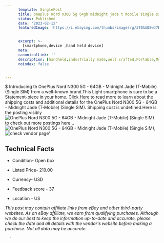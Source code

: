 ```yaml
---
      template: SinglePost
      title: oneplus nord n300 5g 64gb midnight jade t mobile single sim 
      status: Published
      date: '2023-02-12'
      featuredImage: 'https://i.ebayimg.com/thumbs/images/g/3T0AAOSwJ7Bj3uyr/s-l225.jpg'
       

      excerpt: >-
        [smartphone,device ,hand held device]
      meta:
      canonicalLink: ''
      description: [handheld,industrially made,well crafted,Portable,Mobile,Compact,Convenient,Lightweight,Maneuverable,Man-portable,Miniature,Carriable,Hand-held,Light,Holdable,Transportable,Mobile device,Pocket-sized,On-the-go,Wireless,Cordless,Compact size,Convenient size, smartphone,device ,hand held device]
      noindex: false
      

---
```

$
      Introducing th OnePlus Nord N300 5G - 64GB - Midnight Jade (T-Mobile) (Single SIM) from a well-known brand.This Light smartphone is sure to be a Statement-piece in your home. [Click Here](https://www.ebay.com/itm/155403344461?hash=item242ec2da4d%3Ag%3A3T0AAOSwJ7Bj3uyr&mkevt=1&mkcid=1&mkrid=711-53200-19255-0&campid=%253CePNCampaignId%253E&customid=%253CreferenceId%253E&toolid=10049) to read more to learn about the shipping costs and additional details for the OnePlus Nord N300 5G - 64GB - Midnight Jade (T-Mobile) (Single SIM). Shipping cost is undefined.Here is the posting visibly ![OnePlus Nord N300 5G - 64GB - Midnight Jade (T-Mobile) (Single SIM)](https://i.ebayimg.com/thumbs/images/g/3T0AAOSwJ7Bj3uyr/s-l225.jpg) to check out more postings here... ![OnePlus Nord N300 5G - 64GB - Midnight Jade (T-Mobile) (Single SIM)](https://i.ebayimg.com/images/g/3T0AAOSwJ7Bj3uyr/s-l1600.jpg), ![check vendor page](https://origin-galleryplus.ebayimg.com/ws/web/155403344461_2_0_1/225x225.jpg,https://origin-galleryplus.ebayimg.com/ws/web/155403344461_3_0_1/225x225.jpg,https://origin-galleryplus.ebayimg.com/ws/web/155403344461_4_0_1/225x225.jpg,https://origin-galleryplus.ebayimg.com/ws/web/155403344461_5_0_1/225x225.jpg,https://origin-galleryplus.ebayimg.com/ws/web/155403344461_6_0_1/225x225.jpg)'

      

 ## Technical Facts 



     
      

 - Condition- Open box 


      

 - Listed Price- 210.00 


      

 - Currency- USD 


      

 - Feedback score - 37 


      

 - Location - US 


      
      

 *_This post may contain affiliate links from eBay and other third-party websites. As an eBay affiliate, we earn from qualifying purchases. Although we do our best to keep the information up-to-date and accurate, please check the date and all details with the vendor's website before making a purchase. Not all data may be accurate._*




      -
